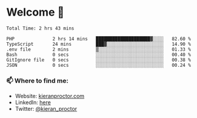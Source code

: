# Welcome 🦘

<!--START_SECTION:waka-->

```text
Total Time: 2 hrs 43 mins

PHP              2 hrs 14 mins   ████████████████████▓░░░░   82.60 %
TypeScript       24 mins         ███▓░░░░░░░░░░░░░░░░░░░░░   14.90 %
.env file        2 mins          ▒░░░░░░░░░░░░░░░░░░░░░░░░   01.33 %
Bash             0 secs          ░░░░░░░░░░░░░░░░░░░░░░░░░   00.40 %
GitIgnore file   0 secs          ░░░░░░░░░░░░░░░░░░░░░░░░░   00.38 %
JSON             0 secs          ░░░░░░░░░░░░░░░░░░░░░░░░░   00.24 %
```

<!--END_SECTION:waka-->

### 📫 Where to find me:

-   Website: [kieranproctor.com](https://kieranproctor.com/)
-   LinkedIn: [here](https://www.linkedin.com/in/kieran-proctor-086b5a159/)
-   Twitter: [@kieran_proctor](https://twitter.com/kieran_proctor)
